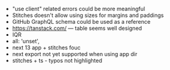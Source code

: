 - "use client" related errors could be more meaningful
- Stitches doesn't allow using sizes for margins and paddings
- GitHub GraphQL schema could be used as a reference
- https://tanstack.com/ — table seems well designed
- IQR
- all: 'unset',
- next 13 app + stitches fouc
- next export not yet supported when using app dir
- stitches + ts - typos not highlighted